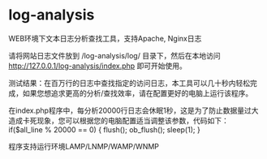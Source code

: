 # log-analysis
WEB环境下文本日志分析查找工具，支持Apache, Nginx日志

请将网站日志文件放到 /log-analysis/log/ 目录下，然后在本地访问 http://127.0.0.1/log-analysis/index.php 即可开始使用。

测试结果：在百万行的日志中查找指定的访问日志，本工具可以几十秒内轻松完成，如果您想追求更高的分析/查找效率，请在配置更好的电脑上运行该程序。

在index.php程序中，每分析20000行日志会休眠1秒，这是为了防止数据量过大造成卡死现象，您可以根据您的电脑配置适当调整该参数，代码如下：
if($all_line % 20000 == 0)
{
	flush();
	ob_flush();
	sleep(1);
}

程序支持运行环境LAMP/LNMP/WAMP/WNMP